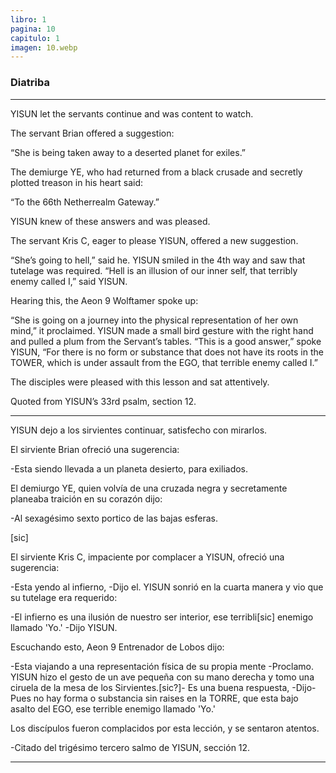 ```yaml
---
libro: 1
pagina: 10
capitulo: 1
imagen: 10.webp
---
```





### Diatriba

---

YISUN let the servants continue and was content to watch.

The servant Brian offered a suggestion:

“She is being taken away to a deserted planet for exiles.”

The demiurge YE, who had returned from a black crusade and secretly plotted treason in his heart said:

“To the 66th Netherrealm Gateway.”

YISUN knew of these answers and was pleased.



The servant Kris C, eager to please YISUN, offered a new suggestion.

“She’s going to hell,” said he. YISUN smiled in the 4th way and saw that tutelage was required. “Hell is an illusion of our inner self, that terribly enemy called I,” said YISUN.

Hearing this, the Aeon 9 Wolftamer spoke up:

“She is going on a journey into the physical representation of her own mind,” it proclaimed. YISUN made a small bird gesture with the right hand and pulled a plum from the Servant’s tables. “This is a good answer,” spoke YISUN, “For there is no form or substance that does not have its roots in the TOWER, which is under assault from the EGO, that terrible enemy called I.”

The disciples were pleased with this lesson and sat attentively.



Quoted from YISUN’s 33rd psalm, section 12.

---

YISUN dejo a los sirvientes continuar, satisfecho con mirarlos.

El sirviente Brian ofreció una sugerencia:

 -Esta siendo llevada a un planeta desierto, para exiliados.

El  demiurgo YE, quien volvía de una cruzada negra y secretamente planeaba traición en su corazón dijo:

 -Al sexagésimo sexto portico de las bajas esferas.

[sic]

El sirviente Kris C, impaciente por complacer a YISUN, ofreció una sugerencia:

 -Esta yendo al infierno, -Dijo el. YISUN sonrió en la cuarta manera y vio que su tutelage era requerido:

 -El infierno es una ilusión de nuestro ser interior, ese terribli[sic] enemigo llamado 'Yo.' -Dijo YISUN.

Escuchando esto, Aeon 9 Entrenador de Lobos dijo:

 -Esta viajando a una representación física de su propia mente -Proclamo. YISUN hizo el gesto de un ave pequeña con su mano derecha y tomo una ciruela de la mesa de los Sirvientes.[sic?]- Es una buena respuesta, -Dijo- Pues no hay forma o substancia sin raises en la TORRE, que esta bajo asalto del EGO, ese terrible enemigo llamado 'Yo.'

 Los discípulos fueron complacidos por esta lección, y se sentaron atentos.

  -Citado del trigésimo tercero salmo de YISUN, sección 12.

---
